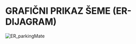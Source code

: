 #  GRAFIČNI PRIKAZ ŠEME (ER-DIJAGRAM)
![ER_parkingMate](https://github.com/user-attachments/assets/85b6806d-e4cc-4e5b-8a60-071c49fe4b96)
